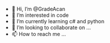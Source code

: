 - 👋 Hi, I’m @GradeAcan
- 👀 I’m interested in code
- 🌱 I’m currently learning c# and python
- 💞️ I’m looking to collaborate on ...
- 📫 How to reach me ...

<!---
GradeAcan/GradeAcan is a ✨ special ✨ repository because its `README.md` (this file) appears on your GitHub profile.
You can click the Preview link to take a look at your changes.
--->
